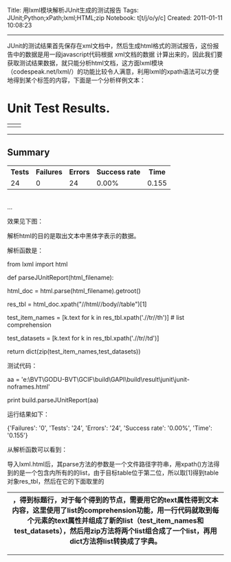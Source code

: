 Title: 用lxml模块解析JUnit生成的测试报告
Tags: JUnit;Python;xPath;lxml;HTML;zip
Notebook: t[t/j/o/y/c]
Created: 2011-01-11 10:08:23

------

JUnit的测试结果首先保存在xml文档中，然后生成html格式的测试报告，这份报告中的数据是用一段javascript代码根据 xml文档的数据 计算出来的，因此我们要获取测试结果数据，就只能分析html文档，这方面lxml模块（codespeak.net/lxml/）的功能比较令人满意，利用lxml的xpath语法可以方便地得到某个标签的内容，下面是一个分析样例文本：

 <!DOCTYPE HTML PUBLIC "-//W3C//DTD HTML 4.01 Transitional//EN"> 

 <html xmlns:lxslt="http://xml.apache.org/xslt" xmlns:stringutils="xalan://org.apache.tools.ant.util.StringUtils"> 

 <head> 

 <META http-equiv="Content-Type" content="text/html; charset=US-ASCII"> 

 <title>Unit Test Results.</title> 

 <script type="text/javascript" language="JavaScript"> 

 ...(1000多行) 

 </script> 

 </head> 

 <body> 

 <a name="top"></a> 

 <h1>Unit Test Results.</h1> 

 <table width="100%"> 

 <tr> 

 <td align="left"></td><td ....</td> 

 </tr> 

 </table> 

 <hr size="1"> 

 <h2>Summary</h2> 

 <table class="details" border="0" cellpadding="5" cellspacing="2" width="95%"> 

 <tr valign="top"> 

 <th>Tests</th><th>Failures</th><th>Errors</th><th>Success rate</th><th>Time</th> 

 </tr> 

 <tr valign="top" class="Error"> 

 <td>24</td><td>0</td><td>24</td><td>0.00%</td><td>0.155</td> 

 </tr> 

 </table> 

 <table ...> 

 <tr ...> 

 </tr> 

 </table> 

 ... 

 </body> 

 </html> 

效果见下图：

 

 

解析html的目的是取出文本中黑体字表示的数据。

解析函数是：

 from lxml import html 

 def parseJUnitReport(html_filename): 

 html_doc = html.parse(html_filename).getroot() 

 res_tbl = html_doc.xpath("//html//body//table")[1] 

 test_item_names = [k.text for k in res_tbl.xpath('.//tr//th')] # list comprehension 

 test_datasets = [k.text for k in res_tbl.xpath('.//tr//td')] 

 return dict(zip(test_item_names,test_datasets)) 

测试代码：

 aa = 'e:\\BVT\\GODU-BVT\\GCIF\\build\\GAPI\\build\\result\\junit\\junit-noframes.html' 

 print build.parseJUnitReport(aa) 

运行结果如下：

 {'Failures': '0', 'Tests': '24', 'Errors': '24', 'Success rate': '0.00%', 'Time': '0.155'} 

从解析函数可以看到：

导入lxml.html后，其parse方法的参数是一个文件路径字符串，用xpath()方法得到的是一个包含<body>内所有的<table>的list，由于目标table位于第二位，所以取[1]得到table对象res_tbl，然后在它的下面取<tr>里的<th>，得到标题行，对于每个得到的节点，需要用它的text属性得到文本内容，这里使用了list的comprehension功能，用一行代码就取到每个元素的text属性并组成了新的list（test_item_names和test_datasets），然后用zip方法将两个list组合成了一个list，再用dict方法将list转换成了字典。